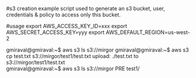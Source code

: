 #s3 creation example
script used to generate an s3 bucket, user, credentials & policy to access only this bucket.

#usage
export AWS_ACCESS_KEY_ID=xxx
export AWS_SECRET_ACCESS_KEY=yyy
export AWS_DEFAULT_REGION=us-west-2

gmiraval@gmiraval:~$ aws s3 ls s3://mirgor
gmiraval@gmiraval:~$ aws s3 cp test.txt s3://mirgor/test1/test.txt
upload: ./test.txt to s3://mirgor/test1/test.txt              
gmiraval@gmiraval:~$ aws s3 ls s3://mirgor
                           PRE test1/





